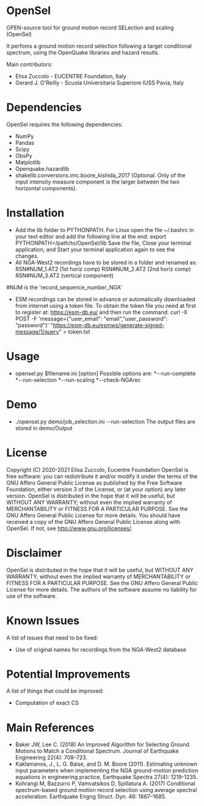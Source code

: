 # OpenSel
OPEN-source tool for ground motion record SELection and scaling (OpenSel)

It perfoms a ground motion record selection following a target conditional spectrum, using the OpenQuake libraries and hazard results.

Main contributors:
* Elisa Zuccolo - EUCENTRE Foundation, Italy
* Gerard J. O'Reilly - Scuola Universitaria Superiore IUSS Pavia, Italy

# Dependencies
OpenSel requires the following dependencies:

 * NumPy
 * Pandas
 * Scipy
 * ObsPy
 * Matplotlib
 * Openquake.hazardlib
 * shakelib.conversions.imc.boore_kishida_2017 (Optional. Only of the input intensity measure component is the larger between the two horizontal components).


# Installation

- Add the lib folder to PYTHONPATH. For Linux open the file ~/.bashrc in your text editor and add the following line at the end:
	export PYTHONPATH=/path/to/OpenSel/lib
Save the file, Close your terminal application; and Start your terminal application again to see the changes.
- All NGA-West2 recordings have to be stored in a folder and renamed as:
RSN#NUM_1.AT2 (1st horiz comp)
RSN#NUM_2.AT2 (2nd horiz comp)
RSN#NUM_3.AT2 (vertical component)

#NUM is the 'record_sequence_number_NGA'
- ESM recordings can be stored in advance or automatically downloaded from internet using a token file. To obtain the token file you need at first to register at: https://esm-db.eu/ and then run the command:
	curl -X POST -F 'message={"user_email": "email","user_password": "password"}' "https://esm-db.eu/esmws/generate-signed-message/1/query" > token.txt

# Usage
* opensel.py $filename.ini [option]
Possible options are: 
*--run-complete 
*--run-selection
*--run-scaling
*--check-NGArec

# Demo
* ./opensel.py demo/job_selection.ini --run-selection
The output files are stored in demo/Output

# License
Copyright (C) 2020-2021 Elisa Zuccolo, Eucentre Foundation
OpenSel is free software: you can redistribute it and/or modify it under the terms of the GNU Affero General Public License as published by the Free Software Foundation, either version 3 of the License, or (at your option) any later version.
OpenSel is distributed in the hope that it will be useful, but WITHOUT ANY WARRANTY; without even the implied warranty of MERCHANTABILITY or FITNESS FOR A PARTICULAR PURPOSE.  See the GNU Affero General Public License for more details.
You should have received a copy of the GNU Affero General Public License along with OpenSel. If not, see <http://www.gnu.org/licenses/>.


# Disclaimer
OpenSel is distributed in the hope that it will be useful, but WITHOUT ANY WARRANTY; without even the implied warranty of MERCHANTABILITY or FITNESS FOR A PARTICULAR PURPOSE. See the GNU Affero General Public License for more details.
The authors of the software assume no liability for use of the software.

# Known Issues
A list of issues that need to be fixed:
* Use of original names for recordings from the NGA-West2 database 

# Potential Improvements
A list of things that could be improved:
* Computation of exact CS 

# Main References

* Baker JW, Lee C. (2018) An Improved Algorithm for Selecting Ground Motions to Match a Conditional Spectrum. Journal of Earthquake Engineering 22(4): 708–723. 
* Kaklamanos, J., L. G. Baise, and D. M. Boore (2011). Estimating unknown input parameters when implementing the NGA ground-motion prediction equations in engineering practice, Earthquake Spectra 27(4): 1219-1235.
* Kohrangi M, Bazzurro P, Vamvatsikos D, Spillatura A. (2017) Conditional spectrum-based ground motion record selection using average spectral acceleration. Earthquake Engng Struct. Dyn. 46: 1667–1685.
